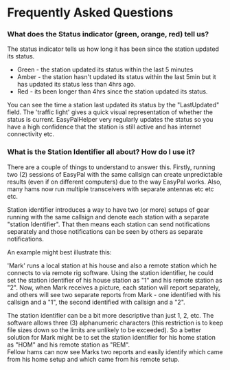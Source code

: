 # Frequently Asked Questions


### What does the Status indicator (green, orange, red) tell us?

The status indicator tells us how long it has been since the station updated its status. 
* Green - the station updated its status within the last 5 minutes
* Amber - the station hasn't updated its status within the last 5min but it has updated its status less than 4hrs ago.
* Red - its been longer than 4hrs since the station updated its status.

You can see the time a station last updated its status by the "LastUpdated" field. The 'traffic light' gives a quick visual representation of whether the status is current.
EasyPalHelper very regularly updates the status so you have a high confidence that the station is still active and has internet connectivity etc.

### What is the Station Identifier all about? How do I use it?

There are a couple of things to understand to answer this. Firstly, running two (2) sessions of EasyPal with the same callsign can create unpredictable results (even if on different computers) due to the way EasyPal works. Also, many hams now run multiple transceivers with separate antennas etc etc etc.     

Station identifier introduces a way to have two (or more) setups of gear running with the same callsign and denote each station with a separate "station Identifier". That then means each station can send notifications separately and those notifications can be seen by others as separate notifications.  
  
An example might best illustrate this:  

'Mark' runs a local station at his house and also a remote station which he connects to via remote rig software. Using the station identifier, he could set the station identifier of his house station as "1" and his remote station as "2".
Now, when Mark receives a picture, each station will report separately, and others will see two separate reports from Mark - one identified with his callsign and a "1", the second identified with callsign and a "2".  
  
The station identifier can be a bit more descriptive than just 1, 2, etc. The software allows three (3) alphanumeric characters (this restriction is to keep file sizes down so the limits are unlikely to be exceeded).
So a better solution for Mark might be to set the station identifier for his home station as "HOM" and his remote station as "REM".   
Fellow hams can now see Marks two reports and easily identify which came from his home setup and which came from his remote setup.







